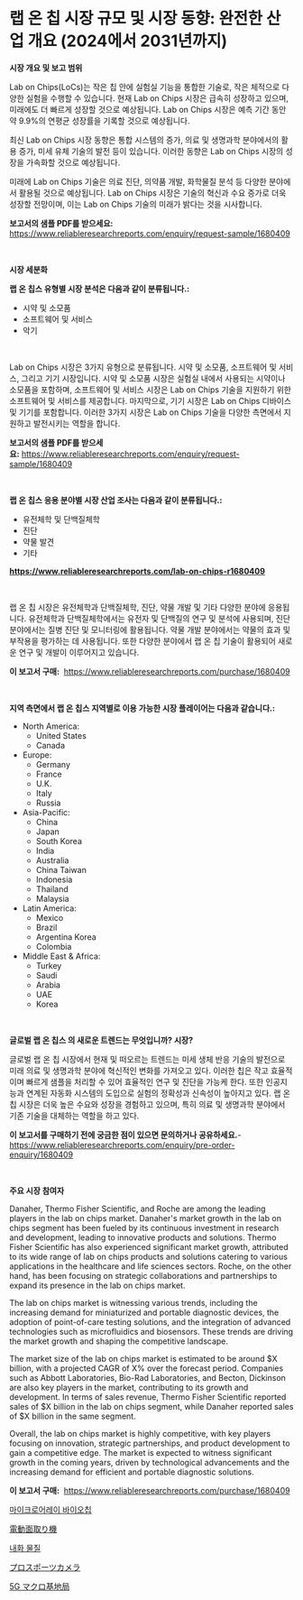 <p><h1>랩 온 칩 시장 규모 및 시장 동향: 완전한 산업 개요 (2024에서 2031년까지)</h1></p><p><strong>시장 개요 및 보고 범위</strong></p>
<p><p>Lab on Chips(LoCs)는 작은 칩 안에 실험실 기능을 통합한 기술로, 작은 체적으로 다양한 실험을 수행할 수 있습니다. 현재 Lab on Chips 시장은 급속히 성장하고 있으며, 미래에도 더 빠르게 성장할 것으로 예상됩니다. Lab on Chips 시장은 예측 기간 동안 약 9.9%의 연평균 성장률을 기록할 것으로 예상됩니다.</p><p>최신 Lab on Chips 시장 동향은 통합 시스템의 증가, 의료 및 생명과학 분야에서의 활용 증가, 미세 유체 기술의 발전 등이 있습니다. 이러한 동향은 Lab on Chips 시장의 성장을 가속화할 것으로 예상됩니다.</p><p>미래에 Lab on Chips 기술은 의료 진단, 의약품 개발, 화학물질 분석 등 다양한 분야에서 활용될 것으로 예상됩니다. Lab on Chips 시장은 기술의 혁신과 수요 증가로 더욱 성장할 전망이며, 이는 Lab on Chips 기술의 미래가 밝다는 것을 시사합니다.</p></p>
<p><strong>보고서의 샘플 PDF를 받으세요:</strong> <a href="https://www.reliableresearchreports.com/enquiry/request-sample/1680409">https://www.reliableresearchreports.com/enquiry/request-sample/1680409</a></p>
<p>&nbsp;</p>
<p><strong>시장 세분화</strong></p>
<p><strong>랩 온 칩스 유형별 시장 분석은 다음과 같이 분류됩니다.:</strong></p>
<p><ul><li>시약 및 소모품</li><li>소프트웨어 및 서비스</li><li>악기</li></ul></p>
<p>&nbsp;</p>
<p><p>Lab on Chips 시장은 3가지 유형으로 분류됩니다. 시약 및 소모품, 소프트웨어 및 서비스, 그리고 기기 시장입니다. 시약 및 소모품 시장은 실험실 내에서 사용되는 시약이나 소모품을 포함하며, 소프트웨어 및 서비스 시장은 Lab on Chips 기술을 지원하기 위한 소프트웨어 및 서비스를 제공합니다. 마지막으로, 기기 시장은 Lab on Chips 디바이스 및 기기를 포함합니다. 이러한 3가지 시장은 Lab on Chips 기술을 다양한 측면에서 지원하고 발전시키는 역할을 합니다.</p></p>
<p><strong>보고서의 샘플 PDF를 받으세요:</strong>&nbsp;<a href="https://www.reliableresearchreports.com/enquiry/request-sample/1680409">https://www.reliableresearchreports.com/enquiry/request-sample/1680409</a></p>
<p>&nbsp;</p>
<p><strong> 랩 온 칩스 응용 분야별 시장 산업 조사는 다음과 같이 분류됩니다.:</strong></p>
<p><ul><li>유전체학 및 단백질체학</li><li>진단</li><li>약물 발견</li><li>기타</li></ul></p>
<p><strong><a href="https://www.reliableresearchreports.com/lab-on-chips-r1680409">https://www.reliableresearchreports.com/lab-on-chips-r1680409</a></strong></p>
<p>&nbsp;</p>
<p><p>랩 온 칩 시장은 유전체학과 단백질체학, 진단, 약물 개발 및 기타 다양한 분야에 응용됩니다. 유전체학과 단백질체학에서는 유전자 및 단백질의 연구 및 분석에 사용되며, 진단 분야에서는 질병 진단 및 모니터링에 활용됩니다. 약물 개발 분야에서는 약물의 효과 및 부작용을 평가하는 데 사용됩니다. 또한 다양한 분야에서 랩 온 칩 기술이 활용되어 새로운 연구 및 개발이 이루어지고 있습니다.</p></p>
<p><strong>이 보고서 구매:</strong>&nbsp; <a href="https://www.reliableresearchreports.com/purchase/1680409">https://www.reliableresearchreports.com/purchase/1680409</a></p>
<p>&nbsp;</p>
<p><strong>지역 측면에서 랩 온 칩스 지역별로 이용 가능한 시장 플레이어는 다음과 같습니다.:</strong></p>
<p><ul>
    <li>
        North America:
        <ul>
            <li>United States</li>
            <li>Canada</li>
        </ul>
    </li>
    <li>
        Europe:
        <ul>
            <li>Germany</li>
            <li>France</li>
            <li>U.K.</li>
            <li>Italy</li>
            <li>Russia</li>
        </ul>
    </li>
    <li>
        Asia-Pacific:
        <ul>
            <li>China</li>
            <li>Japan</li>
            <li>South Korea</li>
            <li>India</li>
            <li>Australia</li>
            <li>China Taiwan</li>
            <li>Indonesia</li>
            <li>Thailand</li>
            <li>Malaysia</li>
        </ul>
    </li>
    <li>
        Latin America:
        <ul>
            <li>Mexico</li>
            <li>Brazil</li>
            <li>Argentina Korea</li>
            <li>Colombia</li>
        </ul>
    </li>
    <li>
        Middle East & Africa:
        <ul>
            <li>Turkey</li>
            <li>Saudi</li>
            <li>Arabia</li>
            <li>UAE</li>
            <li>Korea</li>
        </ul>
    </li>
    </ul></p>
<p>&nbsp;</p>
<p><strong>글로벌 랩 온 칩스 의 새로운 트렌드는 무엇입니까? 시장?</strong></p>
<p><p>글로벌 랩 온 칩 시장에서 현재 및 떠오르는 트렌드는 미세 생체 반응 기술의 발전으로 미래 의료 및 생명과학 분야에 혁신적인 변화를 가져오고 있다. 이러한 칩은 작고 효율적이며 빠르게 샘플을 처리할 수 있어 효율적인 연구 및 진단을 가능케 한다. 또한 인공지능과 연계된 자동화 시스템의 도입으로 실험의 정확성과 신속성이 높아지고 있다. 랩 온 칩 시장은 더욱 높은 수요와 성장을 경험하고 있으며, 특히 의료 및 생명과학 분야에서 기존 기술을 대체하는 역할을 하고 있다.</p></p>
<p><strong>이 보고서를 구매하기 전에 궁금한 점이 있으면 문의하거나 공유하세요.</strong>- <a href="https://www.reliableresearchreports.com/enquiry/pre-order-enquiry/1680409">https://www.reliableresearchreports.com/enquiry/pre-order-enquiry/1680409</a></p>
<p>&nbsp;</p>
<p><strong>주요 시장 참여자</strong></p>
<p><p>Danaher, Thermo Fisher Scientific, and Roche are among the leading players in the lab on chips market. Danaher's market growth in the lab on chips segment has been fueled by its continuous investment in research and development, leading to innovative products and solutions. Thermo Fisher Scientific has also experienced significant market growth, attributed to its wide range of lab on chips products and solutions catering to various applications in the healthcare and life sciences sectors. Roche, on the other hand, has been focusing on strategic collaborations and partnerships to expand its presence in the lab on chips market.</p><p>The lab on chips market is witnessing various trends, including the increasing demand for miniaturized and portable diagnostic devices, the adoption of point-of-care testing solutions, and the integration of advanced technologies such as microfluidics and biosensors. These trends are driving the market growth and shaping the competitive landscape.</p><p>The market size of the lab on chips market is estimated to be around $X billion, with a projected CAGR of X% over the forecast period. Companies such as Abbott Laboratories, Bio-Rad Laboratories, and Becton, Dickinson are also key players in the market, contributing to its growth and development. In terms of sales revenue, Thermo Fisher Scientific reported sales of $X billion in the lab on chips segment, while Danaher reported sales of $X billion in the same segment.</p><p>Overall, the lab on chips market is highly competitive, with key players focusing on innovation, strategic partnerships, and product development to gain a competitive edge. The market is expected to witness significant growth in the coming years, driven by technological advancements and the increasing demand for efficient and portable diagnostic solutions.</p></p>
<p><strong>이 보고서 구매:</strong>&nbsp;&nbsp;<a href="https://www.reliableresearchreports.com/purchase/1680409">https://www.reliableresearchreports.com/purchase/1680409</a></p>
<p><p><a href="https://github.com/xvz497517413/Market-Research-Report-List-1/blob/main/284729617375.md">마이크로어레이 바이오칩</a></p><p><a href="https://medium.com/@shade463/%E9%9B%BB%E5%8B%95%E9%9D%A2%E5%8F%96%E3%82%8A%E6%A9%9F%E5%B8%82%E5%A0%B4-%E7%AB%B6%E4%BA%89%E5%88%86%E6%9E%90-%E5%B8%82%E5%A0%B4%E3%83%88%E3%83%AC%E3%83%B3%E3%83%89%E3%81%8A%E3%82%88%E3%81%B32031%E5%B9%B4%E3%81%BE%E3%81%A7%E3%81%AE%E4%BA%88%E6%B8%AC-b78bf4130fcd">電動面取り機</a></p><p><a href="https://github.com/vskv4779xr1/Market-Research-Report-List-1/blob/main/762383217376.md">내화 물질</a></p><p><a href="https://github.com/mcbeesbxa270/Market-Research-Report-List-1/blob/main/539502818669.md">プロスポーツカメラ</a></p><p><a href="https://medium.com/@bl2501989/5g%E3%83%9E%E3%82%AF%E3%83%AD%E3%83%99%E3%83%BC%E3%82%B9%E3%82%B9%E3%83%86%E3%83%BC%E3%82%B7%E3%83%A7%E3%83%B3%E5%B8%82%E5%A0%B4%E8%AA%BF%E6%9F%BB%E3%83%AC%E3%83%9D%E3%83%BC%E3%83%88-%E3%81%9D%E3%81%AE%E6%AD%B4%E5%8F%B2%E3%81%8A%E3%82%88%E3%81%B32024%E5%B9%B4%E3%81%8B%E3%82%892031%E5%B9%B4%E3%81%BE%E3%81%A7%E3%81%AE%E4%BA%88%E6%B8%AC-2d223ccf8cfa">5G マクロ基地局</a></p></p>